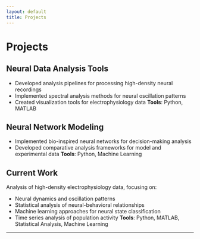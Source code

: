 ```yaml
---
layout: default
title: Projects
---
```


# Projects

## Neural Data Analysis Tools
- Developed analysis pipelines for processing high-density neural recordings
- Implemented spectral analysis methods for neural oscillation patterns
- Created visualization tools for electrophysiology data
**Tools**: Python, MATLAB

## Neural Network Modeling
- Implemented bio-inspired neural networks for decision-making analysis
- Developed comparative analysis frameworks for model and experimental data
**Tools**: Python, Machine Learning

## Current Work
Analysis of high-density electrophysiology data, focusing on:
- Neural dynamics and oscillation patterns
- Statistical analysis of neural-behavioral relationships
- Machine learning approaches for neural state classification
- Time series analysis of population activity
**Tools**: Python, MATLAB, Statistical Analysis, Machine Learning

---